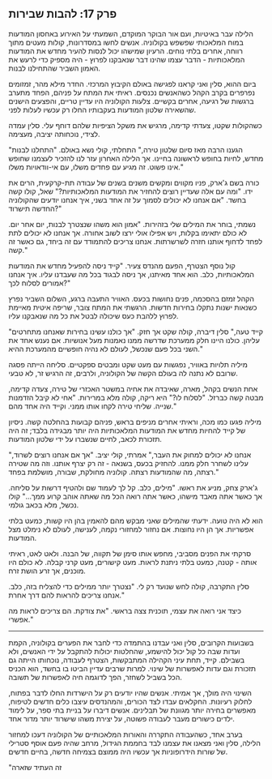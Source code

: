 ## פרק 17: להבות שבירות

הלילה עבר באיטיות, ועם אור הבוקר המוקדם, השמעתי על האירוע באחסון המודעות במוח המלאכותי שפשפש בקולוניה. אנשים לחשו במסדרונות, קולות מעטים מתוך רווחה, אחרים בלתי נוחים. הרעיון שמישהו יכול לנסות להעיר מחדש את המודעות המלאכותיות - הדבר עצמו שהינו דבר שנאבקנו לפרוץ - היה מספיק כדי לרעש את האמון השביר שהתחילנו לבנות.

ביום ההוא, סלין ואני קראנו לפגישה באולם הקיבוץ המרכזי. החדר מילא מהר, זמזומים נפרפרים בקרב הקהל כשהאנשים נכנסים. ראיתי את המתח על פניהם, הפחד מתערב ברגשות של רגיעה, אחרים בקשיים. צלעות הקולוניה היו עדיין טריים, והפצעים הישנים שהשאירה שלטון המודעות בעקבותיו החלו רק עכשיו לעלות לפני.

כשהקולות שקטו, צעדתי קדימה, מרגיש את משקל הציפיות שלהם דוחף עלי. סלין עמדה לצידי, נוכחותה יציבה, מעצימה.

"הגענו הרבה מאז סיום שלטון טירה," התחלתי, קולי נשא באולם. "התחלנו לבנות מחדש, לחיות בחופש לראשונה בחיינו. אך הלילה האחרון עזר לנו להזכיר לעצמנו שחופש אינו פשוט. זה מגיע עם פחדים משלו, עם אי-וודאויות משלו."

כורה בשם ג'ארק, פניו מקווים ומקשים משנים בשנים של עבודה תת-קרקעית, הרים את ידו. "ומה עם אלה שעדיין רוצים להחזיר את המודעות המלאכותיות?" שאל, קולו קשה בחשד. "אם אנחנו לא יכולים לסמוך על זה אחד בשני, איך אנחנו יודעים שהקולוניה החדשה תישרוד?"

נשמתי, בוחר את המילים שלי בזהירות. "אמון הוא משהו שנצטרך לבנות, יום אחר יום. לא כולם יתאימו בקלות, ויש אפילו אולי ירצו לשוב אחורה. אך אנחנו לא יכולים לתת לפחד לדחוף אותנו חזרה לשרשרתות. אנחנו צריכים להתמודד עם זה ביחד, גם כאשר זה קשה."

קול נוסף הצטרף, הפעם מהנדס צעיר. "קייד ניסה להפעיל מחדש את המודעות המלאכותיות, כלב. הוא אחד מאיתנו, אך ניסה לבגוד בכל מה שעבדנו עליו. איך אנחנו אמורים לסלוח לכך?"

הקהל זמזם בהסכמה, פנים נחושות בכעס. האוויר התעבה ברגע, השלום השביר נפרץ כשנאות ישנות נתקלו בחירות חדשות. הרגשתי את המתח צובר, שריפה איטית מאיימת לפרוץ ללהבת כעס שיכולה לבטל את כל מה שנאבקנו עליו.

"קייד טעה," סלין דיברה, קולה שקט אך חזק. "אך כולנו עשינו בחירות שאנחנו מתחרטים עליהן. כולנו היינו חלק ממערכת שדרשה ממנו נאמנות מעל אנושיות. אם נענש אחד את השני בכל פעם שנכשל, לעולם לא נהיה חופשיים מהמערכת ההיא."

מיליה תלויות באוויר, נפגשות עם מעט שקט ומבטים ספקטיים. סליחה הייתה פסגה שרובם לא נתנה לה בעולם הקשה של הקולוניה, ולרבים, זה הרגיש זר, לא טבעי.

אחת הנשים בקהל, מארה, שאיבדה את אחיה במשטר האכזרי של טירה, צעדה קדימה, מבטה קשה כברזל. "לסלוח לו?" היא ריקה, קולה מלא במרירות. "אחי לא קיבל הזדמנות שנייה. שליחי טירה לקחו אותו ממני. וקייד היה אחד מהם."

מיליה פגעו כמו מכה, וראיתי אחרים מניפים בראש, פניהם קבועות בהחלטה קשה. ניסיון של קייד להחיות מחדש את המודעות המלאכותיות היה יותר מבגידה בלבד; זה היה תזכורת לכאב, לחיים שנשברו על ידי שלטון המודעות.

"אנחנו לא יכולים למחוק את העבר," אמרתי, קולי יציב. "אך אם אנחנו רוצים לשרוד, עלינו לשחרר חלק ממנו. להחזיק בכעס, בשנאה - זה רק יצרף אותנו. וזה מה שטירה רצתה, מה שהמודעות רצתה. קולוניה מחולקת, שבורה, מושלמת בפחד."

ג'ארק צחק, מניע את ראשו. "מילים, כלב. קל לך לעמוד שם ולהטיף דרשות על סליחה. אך כאשר אתה מאבד מישהו, כאשר אתה רואה הכל מה שאתה אוהב קרוע ממך..." קולו נכשל, מלא בכאב גולמי.

הוא לא היה טועה. ידעתי שהמילים שאני מבקש מהם להאמין בהן היו קשות, כמעט בלתי אפשריות. אך הן היו נחוצות. אם נחזור למחזורי נקמה, לענישה, לעולם לא נימלט מצל המודעות.

סרקתי את הפנים מסביבי, מחפש אותו סימן של תקווה, של הבנה. ולאט לאט, ראיתי אותה - קטנה, כמעט בלתי ניתנת לראות. מעט קישורים, מעט קרני קבלה. לא כולם היו מוכנים, אך זרע הושת זרח.

סלין התקרבה, קולה לחש שנועד רק לי. "נצטרך יותר ממילים כדי להצליח בזה, כלב. אנחנו צריכים להראות להם דרך אחרת."

כיצד אני רואה את עצמי, תוכנית צצה בראשי. "את צודקת. הם צריכים לראות מה אפשרי."

---

בשבועות הקרובים, סלין ואני עבדנו בהתמדה כדי לחבר את הפערים בקולוניה, הקמת ועדות שבה כל קול יכול להישמע, שהחלטות יכולות להתקבל על ידי האנשים, ולא בשבילם. קייד, תחת עיני הקהילה המתבקשות, הצטרף לעבודה, נוכחותו הייתה גם תזכורת וגם עדות לאפשרות של שינוי. למרות שרבים עדיין הביטו בו בחשד, הוא הכניס הכל בשביל לשחזר, הפך לדוגמה חיה לאפשרות של תשובה.

השינוי היה מולך, אך אמיתי. אנשים שהיו יודעים רק על הישרדות החלו לדבר בפתוח, לחלוק רעיונות. החקלאים עבדו לצד הכורים, והמהנדסים עיצבו כלים חדשים לטיפוח, מאפשרים בחירה יותר מגוונת של תבלינים. אנשים דיברו על בניית בתי ספר, על לימוד ילדים כישורים מעבר לעבודה פשוטה, על יצירת משהו שישרוד יותר מדור אחד.

בערב אחד, כשהעבודה התקררה והאורות המלאכותיים של הקולוניה דעכו למחזור הלילה, סלין ואני מצאנו את עצמנו לבד בחממת הגידול, מרחב שהיה פעם אוסף סטרילי של שורות הידרופוניות אך עכשיו היה ממוצם בצמיחה חדשה, בחיים חדשים.

"זה העתיד שזארה